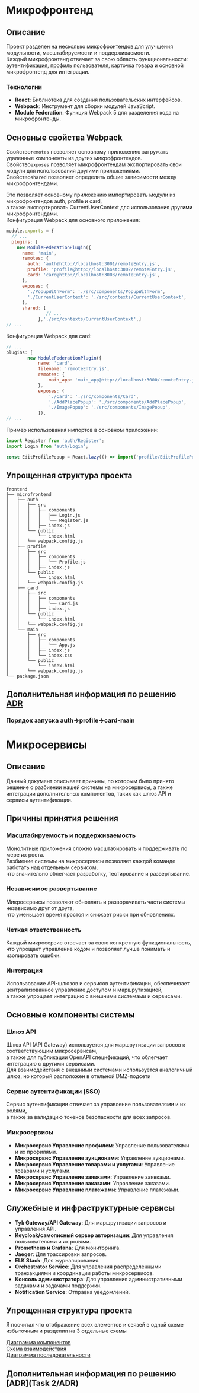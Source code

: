 # Микрофронтенд 

## Описание

Проект разделен на несколько микрофронтендов для улучшения модульности, масштабируемости и поддерживаемости. <br />
Каждый микрофронтенд отвечает за свою область функциональности: аутентификация, профиль пользователя, карточка товара и основной микрофронтенд для интеграции.

### Технологии

- **React**: Библиотека для создания пользовательских интерфейсов.
- **Webpack**: Инструмент для сборки модулей JavaScript.
- **Module Federation**: Функция Webpack 5 для разделения кода на микрофронтенды.

## Основные свойства Webpack
Свойство`remotes` позволяет основному приложению загружать удаленные компоненты из других микрофронтендов.<br />
Свойство`exposes` позволяет микрофронтендам экспортировать свои модули для использования другими приложениями.<br />
Свойство`shared` позволяет определить общие зависимости между микрофронтендами.<br />

Это позволяет основному приложению импортировать модули из микрофронтендов auth, profile и card, <br />
а также экспортировать CurrentUserContext для использования другими микрофронтендами.<br />
Конфигурация Webpack для основного приложения:
```javascript
module.exports = {
  // ...
  plugins: [
    new ModuleFederationPlugin({
      name: 'main',
      remotes: {
        auth: 'auth@http://localhost:3001/remoteEntry.js',
        profile: 'profile@http://localhost:3002/remoteEntry.js',
        card: 'card@http://localhost:3003/remoteEntry.js',
      },
      exposes: {
        './PopupWithForm': './src/components/PopupWithForm',
        './CurrentUserContext': './src/contexts/CurrentUserContext',
      },
      shared: [
               // ...
            },'./src/contexts/CurrentUserContext',]
// ...

```
Конфигурация Webpack для card:
```javascript
// ...
plugins: [
        new ModuleFederationPlugin({
            name: 'card',
            filename: 'remoteEntry.js',
            remotes: {
                main_app: 'main_app@http://localhost:3000/remoteEntry.js',
            },
            exposes: {
                './Card': './src/components/Card',
                './AddPlacePopup': './src/components/AddPlacePopup',
                './ImagePopup': './src/components/ImagePopup',
            }),
// ...

```

Пример использования импортов в основном приложении:
```javascript
import Register from 'auth/Register';
import Login from 'auth/Login';

const EditProfilePopup = React.lazy(() => import('profile/EditProfilePopup'));
```
## Упрощенная структура проекта

```plaintext
frontend
├── microfrontend
│   ├── auth
│   │   ├── src
│   │   │   ├── components
│   │   │   │   ├── Login.js
│   │   │   │   └── Register.js
│   │   │   ├── index.js
│   │   └── public
│   │       └── index.html
│   │   └── webpack.config.js
│   ├── profile
│   │   ├── src
│   │   │   ├── components
│   │   │   │   └── Profile.js
│   │   │   ├── index.js
│   │   └── public
│   │       └── index.html
│   │   └── webpack.config.js
│   ├── card
│   │   ├── src
│   │   │   ├── components
│   │   │   │   └── Card.js
│   │   │   ├── index.js
│   │   └── public
│   │       └── index.html
│   │   └── webpack.config.js
│   └── main
│       ├── src
│       │   ├── components
│       │   │   └── App.js
│       │   ├── index.js
│       │   └── index.css
│       └── public
│           └── index.html
│       └── webpack.config.js
└── package.json
```
## Дополнительная информация по решению [ADR](frontend/ADR)

### Порядок запуска auth->profile->card-main

# Микросервисы

## Описание
Данный документ описывает причины, по которым было принято решение о разбиении нашей системы на микросервисы,
а также интеграции дополнительных компонентов, таких как шлюз API и сервисы аутентификации.

## Причины принятия решения

### Масштабируемость и поддерживаемость

Монолитные приложения сложно масштабировать и поддерживать по мере их роста. <br />
Разбиение системы на микросервисы позволяет каждой команде работать над отдельным сервисом,<br />
что значительно облегчает разработку, тестирование и развертывание.

### Независимое развертывание

Микросервисы позволяют обновлять и разворачивать части системы независимо друг от друга, <br />
что уменьшает время простоя и снижает риски при обновлениях.

### Четкая ответственность

Каждый микросервис отвечает за свою конкретную функциональность,<br />
что упрощает управление кодом и позволяет лучше понимать и изолировать ошибки.

### Интеграция

Использование API-шлюзов и сервисов аутентификации, обеспечивает централизованное управление доступом и маршрутизацией,<br />
а также упрощает интеграцию с внешними системами и сервисами.

## Основные компоненты системы

### Шлюз API

Шлюз API (API Gateway) используется для маршрутизации запросов к соответствующим микросервисам, <br />
а также для публикации OpenAPI спецификаций, что облегчает интеграцию с другими сервисами.<br />
Для взаимодействия с внешними системами используется аналогичный шлюз, но который расположен в отельной DMZ-подсети

### Сервис аутентификации (SSO)

Сервис аутентификации отвечает за управление пользователями и их ролями,<br />
а также за валидацию токенов безопасности для всех запросов.

### Микросервисы

- **Микросервис Управление профилем**: Управление пользователями и их профилями.
- **Микросервис Управление аукционами**: Управление аукционами.
- **Микросервис Управление товарами и услугами**: Управление товарами и услугами.
- **Микросервис Управление заявками**: Управление заявками.
- **Микросервис Управление заказами**: Управление заказами.
- **Микросервис Управление платежами**: Управление платежами.


## Служебные и инфраструктурные сервисы

- **Tyk Gateway/API Gateway**: Для маршрутизации запросов и управления API.
- **Keycloak/самописный сервер авторизации**: Для управления пользователями и их ролями.
- **Prometheus и Grafana**: Для мониторинга.
- **Jaeger**: Для трассировки запросов.
- **ELK Stack**: Для журналирования.
- **Orchestrator Service**: Для управления распределенными транзакциями и координации работы микросервисов.
- **Консоль администратора**: Для управления административными задачами и задачами поддержки.
- **Notification Service**: Отправка уведомлений.

## Упрощенная структура проекта
Я посчитал что отображение всех элементов и связей в одной схеме избыточным и разделил на 3 отдельные схемы

[Диаграмма компонентов](https://app.diagrams.net/?tags=%7B%7D&lightbox=1&highlight=0000ff&edit=_blank&layers=1&nav=1&title=%D0%B4%D0%B8%D0%B0%D0%B3%D1%80%D0%B0%D0%BC%D0%BC%D0%B0%20%D0%BA%D0%BE%D0%BC%D0%BF%D0%BE%D0%BD%D0%B5%D0%BD%D1%82%D0%BE%D0%B2.drawio#R%3Cmxfile%3E%3Cdiagram%20name%3D%22%D0%A1%D1%82%D1%80%D0%B0%D0%BD%D0%B8%D1%86%D0%B0%20%E2%80%94%201%22%20id%3D%22TqNk65z8IkjdADE9c5NL%22%3E7Z1bd%2BM4kqB%2Fyz74nO4H5SHA%2B6Ns2dXdUzOb3VW7Pb1vTIu21SlLGkmZzqxfv6RIQEEgKFMWCRJiZJ5jSyR1MRH4EIjrjXv3%2BuOXbbJ5%2Bc%2F1PF3ecGf%2B48ad3XDuOlGU%2FcqP%2FCyOhF5QHHjeLubFIXY88Nvij7Q86JRHvy3m6a5y4X69Xu4Xm%2BrBx%2FVqlT7uK8eS7Xb9Vr3sab2sfuomeU61A789Jkv96D8X8%2F1LeTTwveOJv6SL5xfx0SyIizOvibi6%2FFN2L8l8%2FQYOufc37t12vd4Xj15%2F3KXL%2FO6JG1O87qHmrPxm23S1b%2FSCfzvP8789%2F%2Bp%2Fe%2FzDf5xGW2fLJ5yVX%2Fd7svxW%2Fs03PBsjNxsB9zZ7uMze%2FHa3SVb5n7D%2FWd6Y4H%2B%2B5d%2F79nG9XG9v3Gl2cvv85U%2FZN7jLHopffz68RXbXV%2FvJU%2FK6WP4sLv1Luvye7hePCTi%2FO4x9fpbxzQ94ovjQ%2FMxqvX1NluDc92S7SLLfy8Vzsv%2B2zSXl5HWPyabukrdyFPOToVP88c4y3e%2FT7ST78x8Xq2f9levt5iVZlW%2FJi2P79Md%2BkmTfaFUcXqZPe3BmsZofBiw%2F5Yg%2F9HBmv83e6il7d%2FE5q7Q4%2B7aYHwQZfMjbejuvfi35Xtlf8uXrInu7%2FD13%2B%2B36azp5K2S3ct3by2KfHt4Dubtfksevz9v1t9V8ogwx91kxuvDBn8GfMU8f19tkv1ivJvuXxePXVborv%2FtitdgvxCeo14JhPnkd%2BDqV6%2BaL3WaZ%2FBRnlovs7nHnfy1eN%2BvtPlmVQ%2FC0XCd75f4KWc4ePR9%2Bz9hN5N7MnJvbh8Nj5%2FC4%2BMkPP28PP%2F3Dz9nhZ1Qe4fCymXir7CcHbwVfCF9%2BVz7mzvTzX8Xcy2Z0Mf3Kb1eZnceHvDI%2F%2BWHs0nzq56cPY%2F1bMdSztwzV2bGX%2FWt267Iv5d7Ok93L4Vrx5HOSy%2F0qP8IPMzI7%2FrRYLu%2BKm599gPuFzedP%2BXsXIgbOMCd041R%2BKUioElrf0202rOBQSaxf0vVrut%2F%2BzC4pz04YC8sl5KdYGXz3k18cejsi2fXLy14AjX2nPJiUy8Cz%2FIAjKLMHJSvP4CbzHYSbVzoGkViNj0PgaQMQscDoADjeOQPA3h%2BAZPtY6h%2B%2Bfqef%2FPw%2FdqcfHhzHOY6B0BLc%2FB2LRWD2mN37dNvSYHjMrw4Gcz1sPrhMHw438DsaDo6pEVc6HRjzvMoQRI52%2B5kEBLz%2FUeh0df%2BD0dz%2FyHn35vsBcvNZELVw91csfOWT5H9%2Fmf%2FP58WvP17i%2F46fJuycm381KGLqshDqQ4FiKORdDQT3RzkSvjO4kYjP0o%2BuZiSiaHAjkbF3lEPBuD%2B4sfDOWqavZyiECJYjEbv6SAQxpjA5nc0Ksa08NRS5BWTT%2FO%2BXZsjki3gH5%2BR9ybZHn3hVnfdDB9PmmdTxK%2Fp8h7engaRWhYdXJXP3kmzy615%2FPOem4U9Py%2FXb40uy3X%2BaJ9kNSnZpjXRX5f91%2Fb28m%2Fmzbbpb%2FAGfr%2FfJHjyfp8sUPk%2FnC%2Fh0uX78KhXg6lgxVNLfEZ33J0C%2FY4iBvzAq5SbPG8ygq9pio9JcqBnJyjdaiAOf17v98zb97e%2B%2FAsPVQr08O1Z8tDisiFRu7VMIp%2FIov%2BuLx2Q5LU%2B8LubzZTNhkiZ4p%2FxLS3ZyVzwvvwliXL9YFKTWzD%2BFyhY%2BRqZ8FOuy4sVdiQqqrhVDtkHl5DXZPi9WR5Ny9SdzK5ZtaPOeHM9VTPOrb6%2FpdvH4jgE%2FTXb7SbLLHr9zYbLMd6vJvtYl8DU7LY3nybf9Gpxbbw4Sls%2BDukue0oPDYbJL9%2FvsmpOOh8K%2B3eDC7PdmvVvk19dcliE33T%2B%2B1J09zltP3OTcED55Ac4N%2BCrFts%2B8wqJ%2F%2FA0N%2B8CnsdtnIFe44Dwuk92uIiQbVg%2BOkkBPxXQ9Xvf74jUbM%2B78V%2FqW%2FfzH%2BvVg%2BtZM9M7NtLCx3wN7u1Pa2OtgIw9vagF0lvbVhv2jLa64noYVB%2BWKL1UOiBbpNG0fLZh1hNBCaBkuWuJ74f0rXHMZVBjwASoeP4LNYXPNBwEbTrAh2NgFmxlAS1jVZgg2OGx8NgjYuAQbgo1VsJm6QJuBkU5uiZwxAoaFrOHeKTSIF85JlyG82IOXv85GCQ9EO3ExF45p7ST7ZoQPwgfhY9j4wHQPnB9mdQ8supbgQfAYJjzIaNsINTJxYlBGW45GbRJsCDYDhg0Zbc%2BGzTCMtmGDTJWu4%2F54WI2HZJ4zhJi%2FCAsCopi%2FqtgMPOYvqo%2B2oJi%2FlmL%2BmovCkGP%2BuEd7PLvVroFrV%2B%2BDxtNAc4lKFgIFbFpRz65AATubOSKHRTq0QgQ4aJZqdxs9jzZ6dhNnXBu9%2F7NLt9dhlj6bHrGv7t54hPAj8DH1tkOAYFlJBBACyDABclBLPJCawK8nyuZihcTHvFyhaaDUp8gRUAgoQwPKSLURFR2oLmIcHVgCOaGD0DFMdAiHuIz4vQM%2FSSO5KUJxEBOJa5oraEVW4gpxZaBccW6mrLK7OZY7FdkGY6SLbkLxMJ8PVqquO7igZUsJLvbAZeAMMezzmXKtQPMMhORIX1B2TQDiAh9GCSQWsCb6jlmXkE%2FVIewG0ri0nRG7hLgbqApNjIUPm%2FYJ%2BZwIQgSxhiDkEzqhknCG1bI3bdn1KXOSiGIPUUaqj2jbGVQbMc4OCqoldtjDDvIKva%2BTHB1AkCtIqH6HVKHAWaKKTVQhn1BDGwpnWDc7w04hiqoluthFl%2Fpkn5HuhrhXDWbBtRajXGERZplVbnjXqdaM%2B9Vc66E0WIkwI5Nyc8aabC0FZ%2BjJ1vWb%2Fcb%2BcEq2bksUhpxszWLawdmtYw1cleot2foQTnOsfyN0MQ6jcYqnSvtzt1qoS2mR7mhBO%2FdXoNd9gGZqGjeGMsMxO5ySpuxm2bj2i1cTs3M5PXy03p9ZeFDaFMHDHnhccbjO5TgJMdu1YZxQthThxB6ckB5yeIpXODcKDtGCnMBhKTgGzgc7DDJcGGSyx%2F4nUEC9KKbugZ8%2BsM4EILHKHSfRAk%2FNhhiCacaldCq7qTYudWjEphnVYY%2FrRKaTqVzMZU%2F8IH4Mkx9knTmtkqD2XtMpES6lUxFT7GHKSPURhB6oRmKcHpRQRfSwhx4j7ETXCmtQV5Lx2nsuRekRbOyCzQjyrFowrqC958xmWbmUZWU3WwaOEAscTlIFegA%2Fi2jgW%2FE%2BFPWbnYm0FAY%2BCO8SBf7ajbBxqUcj9i6xQK0%2BzIfhX6LoXyKIPQQh%2FxIsaK5kmA%2FDuUTxvwQUe4AyUnVERccgPEvCRkToIHRYgA7yLH0ANMNwK3kUlUuksYs05FZqZlXp37HEIsxprdzyrstsRQp4%2FUi%2FKz3UZ8JcbsqdGW2NLb9m7IdWY6ve59DY8UU1ttoShWHX2CJbEKlZdqlZH%2Feiy4rtSns7mbt5FZam88nkVBUR5iD7P27Ua%2B6QnYmwZA%2BWrsNEfTY4AsVyJKzDkBuOWW6Q1Yi4YQ83DurMDFijI9BKxgdazD1Qc67Ubn0xfUQPmh7pw4k%2BRB9r6DNWraW62WGRboLxjFKDsjWJGvZQQ9NZQtJN3mOMiLjrjzGUSEWMsYwxVxpDfClLIn2bY5gllNFELLGMJY2cPyPdDzGmeKW9UCNMbNaOQhlPRJhrJMwo%2BVLVX2IdLobVF6pXQ3CxCy5jCCy%2BdFsU6L5nw1yhSDriij1coc1O8VxwpLfNDqNQN%2BKGPdy4ngIxl7Mj0F3HhtlB4W7EDnvYQXuZpmSJdIexYbJQKBuRxTKycGFqlT3XXCx49pA1xGFRzVvwwhjEsXjVtKIRgkmpCcyZziXmoemtHaKJeqMQmixDk6L06CmLI2QL51W4MDGxoQnXcNUZRrG4xBa72EKxLecwxtfNvcYZQw5oYow9jBmxwVejR4gEr5imB0XyEz3soQdF8p%2FiSYzkHprmCUXzE0%2Fs4klpTXFBrYQ7ospJI61pqnDSUogq9lCF9jfF1aKXa19uZ4Zy45LbnWwfy1qfvn7zn%2Fz8P3bzHx6c7J88I0rd5uVCtbqk%2BvjUlQiuLwXsVf3%2FsatHM7tYheSouyKyHFEMc2X%2BDhgXp8DXeg9K6%2FvgOK8U3s8lTs6%2BfC13hR9WvgC%2B7FarhCSrCugOXLjBKF4SgDcU3xtMfkWwLqlBCwsU53KzWS9W%2B8OY%2BLc3%2Fix%2Frwz4BVCLkrQVkVutV6kin%2BLQ%2BmR12rNFLRbJdVLUQqQIrXT8VisWdyZrWMJfi5Rld354N6u7621M4EC5qwF2V12RI1C5q53V9uVYRoJyV3dfi%2FX%2FILTrb%2Ft8eb8rCmTfHMslg1uZ%2FX%2FIv8Tt8zaZL9LjOUSEDyDN%2F9Xd%2BXmye5F1ucXc%2BjX5ki4%2FS71l9mW9369fkcm3X2%2BwOQrFYC1LPTOuTKb8I5PdpvhDnxY%2F8u9RTNt0e%2F89LWYvVtA8edt5n57TJP%2BsqlC2IEiMeYokhRHWjiPUBUkca1%2BQxMRXl4KoymXF8xRVFwclBKcI%2Brs7h%2BMzECd4L14Iu7v41VVEb4vbIvDfLzoOhc%2FVJ9LpmdEFk0KOcN41yXkXi1e2mfPMYVhHP8OgdzmB3nrQM4ejjZfMkh6JrSu19IygIaAsP5PcEtXxmeQulPZxkTt0VcrojkcWmkU3FhllN7r9YADobtCIiNA9eHSj2z3D6EZMZ2V4WKF6SzLDCPkIlHDUVWY0Tp4g3xKPmCpEemU30%2Fo55gy2GvKZVjUAyDcwbxHkhw55xgagnyMmvRzy0H7ug9wlaZRHsw8izRIjLfh6u9z70uLPxcJxvP50Pue5C0E8uoVAY5au7fPA6EKA9vm2eyHwsGZ7hhcCtKkxLQS2LQSB0%2FtC4CEmv5ZN8vcA7EpHmgPeOXwVdN3OqnsKNC1ldNp%2BqCa7%2BZg2kcHHKOaxVFq7MR%2F7A8B8A1sZYX7omOcOZh80jHnEPDiDLVCV2BkYhFOn3berrY8P5EwVE6ydPQsx4nQH8rbj5noHOfeGAPIG9jAC%2BeBBjjp6DIMcMQG2b7ghtLfLIF8Pw5XtT4yAnYcNVMnn7DZumv%2F9eZj%2BAU9luOpNGQZ%2B4r541fviiepgkMwMLQPkdhegHDWxqlfCt3lVdlUsPS3Xb48vyXb%2FaZ5kNyfZNRPb1%2FX38k7mz2Ag8OH5ep%2FswfN5ukzh83S%2BgE%2BX68evkufVccL5%2BI7YvC%2F8fY4h9yn7EJyzME9o4OlAugDVJTaBT7qsBN25xrDCzW579tE5xCnPSvuXdICjQRS%2ByQQk7lPrIbuBNK7ERbGHyINzPtWp95%2BuIb3xA4ARJhipzmOZFIHhzGif2oQQYCwDzFXWb2lDY%2FExR3BomCgBFqtBRCGiDJMoI1VGNHag2ohxdlADEWKHPewAfo6rrP7UBldCzB2NeaM7pAonqhBVLKLKGNoStWBAQUOosbJEHaKFCvTbjZaBE8SwwyhunlipdC5qXvdknN4lEF99okW0Ye9SQKX%2F7abXuBSjkZpqEHREemq2cVMNhcoQO%2Bxhh5amMAWPw5GShfP4Xa4Y3k9RvAtRxSaqkAFY01bYp7CqrnBHj882bAGmKBfCik1YIQswrrC4ThO4mNVZQgp4IbjYBRcKoTuhrXC977Np40pY31O%2BsWMg0hwD1QFdiAOf17v98zb97e%2B%2FgrFeIONfFQtFBLrNxdy9JPP1280xgblMzOQiMfNET4rWZEULbkDaokSIXut1lRDOQ8yArwxM1%2BmYjPnKbfFDLA7VfEZm0KCczGgzMpt3Z%2Bp3DOsd7ETClkh4dqMufcpzLBTDKAsZOTNJDbdNDY%2BEufBa4iLORomoRSxTWNDqRceqyWb6%2FgXUL5RYYhlLYL37u0ocFtcjuW7BBR544ex6bAEXoyhG62sbRxHFWRCK7ELRFIaE3oqqYEQU7mI1BM0ThWIsiCiWEWUEztDzrTAeU%2BNCXbQSvGvSHcoo1oLwYhFeriP08%2BLNDk4O06oJhVIQOyxiR30ohaPVUXarHaz0TiV6teMRYgnRaXAzjFmdRhTZJy4Rl2zhEqzuygFYoBl4nLoPAhnc7WQYMpwgQ5CxCjJTqfxIp1ME%2FEtXlPB%2F8QYrxBr%2Fmt9g1QeWEmOIMUNkTKnIeNUd1WitvqpP6RiR2SdXIjL6Elfs4sp0Vo2EgZslpSvtrL7u0QNojxVeWzpNGzsrXO8xurPijDzeRCe76BQ%2FAP6IGJpj6x60WzaM7httzI2nNLZ2sMwE7prVj%2Br65sIt87Smby6spgfbLR46KB5lJ1%2FRXLEkKU2fuLbSzcAH%2B2Itqy2Pg2zygdC2mP4Cc6NyATp07zwMhn974%2BcNX3NQ7cqmjJqEIR1LxaH1ycSYs3szuk617W4sxK4iZMgi11lrxia9YQfdcpeJbqfilsaBdkvN9tvFmqSqt7TTdrvz9Cn5dmA1NdttNi1jpaCVI9qj9tVp10M2xmVAm1zGQ2HgULr0nYnnNkE8%2FO64TEzG41CjISzMJIR9LH7FZggzx%2FN6prCP%2Bd6JwlZR2O%2B537mPuFaPiQq%2Bxl%2FFa66YgziR%2BjxSq1syD%2Bs1xHzPJKkb1IawjNQx75vUDZrDE6kHTWrm6MWPzJIat5Qc9eWMxb5m4JhdatoYG5Gr1ouMHfpem%2FHAJI%2BxjHurecw8vZiyYR43MAkRj4fF40j1nzGhu%2FZGZMQKpjooPKAvS0eEZHQA9Gti9EcZzTw0e1iIhxlKY2EedlNaRK70Rmm0XzJR2i5Kc0f3%2FxilNNY592jhgCCFtWFiYvJFloza5CS8SmJXY49Yt%2Bymsoxy7I%2FKTWqHEpUHTmVPX9zNUhmxiOW68z3QlwsNmmk2jRBYn7kI6JHxHCA85H1UZxe3G6dhIaq5hwYiGlWf0RKldoM66h3UDQxHBOphgVoxOvO4b0wjhrIWMO0BTRv6DEVyHOnYTeI6eIy4JAIMMZ1hu0EcmF3Ydl39nhrGdgNLEmF70Nh2kdAgo9jGqgXNYCVcJYbDAxYOCVq9O7lT4X35NMIsKCc8jwXdpZYuA7rhenL4uMoL4RegZUFpvqIiLMQC%2Bz1EADtbGNCyMDYtDF6g3FU8iNLs0oDWwTC5NLwrz7Q4qIIUesri4DC0oorR5QEx4ZVavVPNkoEBgLA%2Buq7VS6A%2FVLGuLxj34LJbsNjwUZpjvFCNAXQw6XBNwrtBtJpl8EY9xIbh3cDERfAeOrz9oHd4I2a9mRJ1EgH6Tm8qXS70%2FNhqAPfI6CuMpMcB1t3VsUmTSmh7tqIO3xgrxGIYvn0nLBJ8L4dvNjl7hy%2BetPg%2BfF1w8FYccfLit2MDrpacgaW8RMwgciPbcxM15DLUpWsWuVEDExAhd%2BjI9dEwLpPIjRCj10wW2IwAUe%2FeKx4OjcioGdrRLON6dqOwOCOVzEMAduUrQSvHiLVtpfQnE0bpiqE6Msl%2B27MddfZHWF0fw%2BzvO9%2BR2H85%2BzleNsIo%2B0%2FmPLqYt1Ei%2BUR2uh6Qcg8OhpXgFKWa4fGp8uYwST4Aj%2B9Gx3hVhYh1Zzg3mkEZ2Z5BqTGeu%2F2bVKK%2BcyiJ8S0wHk%2BdM8r4mizKS0IMlYgSXa1n1SOOKGzi3jSKMRmr%2Bh5reQQCLxDuDjcId%2BbU%2BEMGWkFShjZxTbaogmQpVHHVJc4dvQaD2RKSzLE%2B0JX76uTN5nPPKgQTn0Y6hD06BPNdTZJ83YxjVIeQtQzPKCapbwJPMBqqBqLaPYfLwIMWInUr3kexQGZ7yCB5zeVi9WW3aZvyw9ciGA9cTX4wS4NhPYLZHrKa3VhHvbFIhohhxDPEfE%2BIHzriPVWSXKfnlAbG8KDVSqXKs1rJoikFqHouE9IuR%2F%2FYUK92PeExmpzATSYnMGZ7gCuCerf3whCMUYTrVaC%2B79oQjNWYdKQZUKIYOnaamwFBPBbx36yq76KRSdw3as1htsfYIgurK%2BJkeuQ%2FBdnayH9NkrCyAmb5j0fZdm7Ngc3C8mrKnyqu%2F%2BPnwfIV0OMv33pslNdhhKXJGLbZc9vDerMby5Ub6%2FHetXzewE5GlB8c5TVJQjy3Zikv5GYoBh2i%2FwchFWiiher4Hoap7uhve2Avsqx6Ye%2FmfE6RvTbSX5OkqG9zPq9p%2FHraxnM6zqaBvadiv3l3kRgbyVXHvhdijn2jsbs1CZfDiu6SOZ7y2wTgsvuKqpH%2FpEivw9mYKXHNcd%2Bmwdj2IIBI%2FAUyyEuvZ2BWZRDN10hjsEhjYGE1TZuLXqN96Qtxjff%2FLJNgM0yPa9WPRHqOBAaWWiKjL8xQ2Hb%2FvEbhCIt6MMxh8s5fAYfRahlmSYw75y%2FtGEy0%2FhCtkda2LDCqMdvuS1dZ7bq9k5r86PaT2kWya8xyusZyUpdLCeugnKCyYpOTpjWZGv%2FhLAqC%2FTuwd12ssgcX3XQNZcLZ7lXXeB%2F17lRxyKV%2BBcBH6lyYdamIfKluXSryhfclrD9gAx8bx9XoKMwaIPvtGuK47f5xleOeq5soTXOcnOP2c9zzkC21WY7XuMYv794jtXWopEO%2Bz5C3Ir6fqad7LlZUhzOTdQ2Zf216uhf2bZdhPunpNvJdkaOoZ8OM7KzbZ%2BgT0bw5d1Cri9HiFHz4Na6YWtr4KGXwrWTkk1KFub4%2BPvLacUdN%2BcxXy7AhpgfXMekF4rZ7gXxWnfUZB3r32PO%2B%2FUDUCfZMKQrjakAjRy32RrUNXpNL6WqO%2BhOd%2FU7QGfp0YK6MrH%2FvqEUzK%2FqJAzLni23qqJQNnyn%2BfKT9tFnDoGv7vlEjedh3mUO3720jcfxSjkdYHoRBirv4lvE8itfr58TvD8NGFRS0Z0Jk0vTn2u7ZUQnu8r5zGFxy7FjIcMU%2Fj%2FgHzTK8xq3jAboyQPITVa3eJTkHSFesQljfLOL%2Fh1EVK6hCmp0EJk2Fru3NTjT6B7ruZZj%2B1OnEfvqjmcwm6V%2FT5uQD9G9ojaE1oJ89gBtyfQ0ITebPuYjNz%2Bo1wGOYg8PkGuA1MIvRGjDsNcDjPdviPcQQmK8BESDsHeZlJVuOEY5Xu9N6DFEZRCivEY6LSMTr4bjYCvXH8QbGMeL4wDmOlEEzy3HEHPhBjpNntTP0KKWsAqwkrVmeIzifDSuKq8luUb78buyRWMzXIrEi3VUhSzCZCfy23f6XbbWqMRHM5Vg8veHY775tgOTDP1eOZK1SKUcuugQYjf2usQLC7MpbgFtYzApN56mmYqpol7tBBk5BneEBvL8SeM7ULsnj0h8yDDFVfBC2oxDqjO222%2FVkVeYTPlnDMbZ92%2FWI62fKkKoeuH3na2INEWatpGs6WB7QvdgfHh7T%2FvDDKFLDQ9CkTaONCQV7LOb78NpSNWkEQIQfFuEH15IKa3uQM17nLsyvbytZk%2Bh%2BPoi8Zi2pzOrvvu2huYzrfYSwiGfTifkUn2sh5TVROrYp6S83Hw%2FSLeuMuxrWoV3%2BrOq29%2BBgCN6K33BotFeq58r3PGGmaWXNkI%2Fj0a0coUY4dOVgHXmO2L%2Bd5%2Fnfnn%2F1vz3%2B4T9Oo62z5ZMGGWRnrRvJ9rG8yb5Osic%2F%2F6%2Fd48Pdd7J%2F8sw%2Fy9vhYjLQwlhMGFN9AVgqiDAiwZHwwq6GAtmjzVp34t1eaDwYt18ur26nzmKGWG%2Blt87IHO5H96uftbytSeoo2ZIsNJivhd5qfLc2haVvGPh5C1Y9WPVMRmPAxREGbN%2BddKmPbenMJEFYe6QkoM1EugqGRmWB2l5YtzWYRGKZl3Jksu0FKkYNwiqesxuxaf7nc%2BexkLFySc2OOWeSlgdoXxkmZ111hnU1xZrERmhLD5BQVbieluu3x5dku%2F80T7K7k%2Bya8e91%2Fb28lUzRVg7P1%2FtkD57P02UKn6fzBXy6XD9%2BlbOyOlA1Un5Kat4X%2FT7HD6szFBws1pvKKAqt8jXZPi8y3OS1n53ND%2BUnc7Nf%2BR1y8uVusshGKL9H%2BcWT47mcQpPvyXaRZL9X317T7eKxuGi13r4mS%2BSqNNntJ8kue%2FzOhckyw9cq2ae7mgu%2FZqcXq%2BfibK60gnPrzYGvk0x66i55SpP9t2062aX7fXZN3accvk7O70YXZr83kvfoZdkcKtYp9Wy%2BXk2EqKgnH4vVJj%2B8ff7ypzyTJjdCHH%2F%2FGQxWuY5MD8OeTcDDqeNmwnlcJrtdRRY2DF4QPJe%2FD9KTf%2Bv8yxdz9njd74vXbGi481%2FpW%2FbzH%2BvXbERr32S3yc8iUljck8PCNj38IaVoqW%2F0stjt1%2FksKd4vmyHFW1Y%2FJjtcfF3t8OZ4rEV1%2FQubz5%2BOSjlU5J3QjWtUsssYU54NVMNb9onY8uqHGIbE4tU6hbDgFqKQPRSqm49XiifVPlMXcB3VuOTuRkgeJnb80pyH1ceLEHteZ9RhWAAYYYewM1zsxEqL28JeNTqYBK6qxngYTULfqBbDMFcN8YR4Mkye%2FHVG5Mj1EMy%2BaJociGeRyEHkGCg5tG3NHWkiwAOK8SQwyxPM4Uw8IZ4MlSfvxlPXRTeTKaVu82PUlILm0lUk430jflRjxBdvtBAHPq93%2B%2Bdt%2BtvffwWjvEBGvioQRgMydi%2FJfP12cwwhKN3wXERnnAp6akdKuLo0IWFQWH8Br6vQHCxbjlYlWpUGuyqhsdFK4mUEgsnuRq4MM0%2BN3cF0YSzysruFCdtZt3i3hxN6yZnBZif4vUZ2HXnspa%2B5x2ZgVqGViCItu%2BG%2Bmm3hjLAsRTZ%2FY2VJ51ihQqMxllh6pBYBRkGW%2BR863CBLmeveV4gl1u%2FumHul00AxO8GA7bOqn6H1dOTLRaWF8k1kuLjSyfKhoh3kl8Xg071qwgZ8eYv4siZBIwjVDG%2Fm6PsSVEnoLj0D2b0epQ%2FWZgyAEMmiSVIuYIr3yZyf4iWjHP%2BJH1TzupCyeayrsnn46LetIlqSYRe61YEA6Y%2Fvpdi5xzjC9ocD1yJbzrIr3w52u45OapuzckUYe35dEOjpdWgIqVmCN9BCrdzmhVxNsEMnqdF9Xl03qwdt0kCt5xZoQ7C0VSzUqA%2FPSOfzNv%2FLXtJvu1YnpQVbwlBEDsgitBxR5E3uB5s0oaL94MD2g56vGO4i3ZZkdD%2Fo9dNU3jzP%2BdFL01%2FK9AWbb7j9aYHkm%2FGS3NFse7z%2FDGrhCySaW0xz7uKCZJDnPhYfMII9thupe%2BzGO%2Byu9td%2BTc3alvfXAQjhgU4fvVU5WjVLdwyNfN%2FtulrqpqvLEmcmd91%2B25azoWhpbqjuuvvW0bDykUcdjVUUKw7nWLVmdDHHuHP%2F63%2FcIOVI%2FXL2j0z3ckVvMjncWECd4do15Fe1T%2FOSriy5j8Z2d2Y1r76715AcXS5HXPioepMirE7MCPR31Ufmi17ePervyJa8A%2F0dhlR44FI%2Bek088FQPmO%2FpUmHWhx20vb8eiiau2kv9CJmARjXxAN8%2Fn9LE6%2BdScXZk6rbqtPJj3ru6LXYApCZZpCaphk4%2FNtnlD5ejvlvOkBxdLkeB17cUtR3OYom6rZrLB6BuBzXBLi13bubVqGVYpfqEoVxWrB65Su6yRiq50ZC0oJ9uzOaN4wNQyREbVwuTyvlbkj5nU2Rk6rlqDR%2BEet7A%2FkRq1cDUKtWKOQT1nOJZ7Jej3tXzcKTRLGGsRLMwxC9hWD8PdXPcc7JP35Kfwvomu6bJeBSoF8CEQDUVefr5ryNVqENNoWYMa7YdmNSowwY2Ois16jBSwk2wMH6zKnWIx5vIlNtyAmU%2FI%2FDYBWZtqF4XUwpWclI7nh%2BmWpC85iO0%2BrLbHO6s8%2Fu%2FDmEqvLxi8sv09%2Ft%2FTv81No08FJJ%2FlA9Uk4ojk7ORAlTsU6V8pgSosBgr0WJWm6I2XVcgSHIp6k2MrjZlSNUOONdvtWHtgMwxNGVbECM8lGn6gUIuDigeJdt0wuhmWB9GGnzvDpXmRq5MZjv23pXJqIFFhYAyeKD0nTYc6caga9UBwr6r%2FQkTBU1ZmrKXiFFNuR8GVvkQLNkPVW8uLCaiLPd3tLJH6Obe6MoeEyauABPSqdMXJuIGcZXXsbK7XL%2FVZlf2mCy7NGVbECPMrlsUP%2F9S6fzx8XIx5UEOjQR1ZQY4eAcR4pXv%2FmU59i89tYoYnt7gcr9%2FvYHqiF0DhEIkDNcohEbjFXCDvsNwY%2FIK0JRtQYywGE1Eb7jATZBHm9Daj6%2F9IRrtbXTtlwGfRBKbSeKJ3O2%2BSMKc0fgDPKbfa7OrP3PI0keTtg05qvEIeMBMMAUO%2FbvqQg%2FqKmCBpsBkoKgNoXYEFnNQc8PWm3TVdny4jfqCx9Dq%2F4b1Bd3UNP2WfRfu%2FJZuvy%2By%2B8llm58GqbkVVfKEIQoNaHZG29pn4urdsJmH1Z41W6aScWxHcYka0GwxqtEOWpyNnqMm5KCB4YYVAayd0vmKwJUt1u9Oynn6lHxb7luSDMZVyYhRThtd2V1EHc838jATy63AWM3WOrGm6%2F3D77TgAagY6L3EH8a2mHtif3QUEsxnxE2yuvVuXP1DmbuYScU0lPsuTHTkG%2B3NPshw7vVeTpZhnbZmsF6kgtZZ1fmaPfaApjytp%2FrYUKzsq7iLtGRlnlEUN0jMsg3FA2ifxnpvkUUovhzFUdQ%2FivGyR2ofPmnz4EATrkufUSoiQSdaPD4mM3XQUd%2BYmL6GqNx2Ke4eqKysdbjP0TSV%2By4NRFQ%2Bn8qqIPXfb0HW%2FVap7Grc9ZsZNmR8I2yOdAvI7Z18B2i%2Flho3%2FBrHrjDA6fHhxIvWzd8WLBSuCFk5Ak1X3jmKs86WCa8f13eXyy%2FuajK8TIgqSLRMWLRMqILE%2B1fevZqGXpfkviveTb3Y6QNwmI%2BQ0pEqBrx3SvfTt769u6qqYFinItOE7rueEBH6TCFSN4Tc6zsGyUNMdKVpRXEyFhbv8CSXFaDfa2bwW3JlXoohpXe2i8VBcI4IUYdw7yf3pEO4916WkmG96gnuw4Z7NVSZx73DvabsFAxDkTYVGWyqVzV9t2X1WegfGa8DhSwD4HVdZ3QoETAD2amxskl94BgtDIJJfSA7XvUCGZZ8YQG0j1W8ltvCU3Wv31uhWm%2B26GiFqB1RxB%2BuQkfTEJQVrztZwcxARTrZpnLjRGee12T7vFgdss4cZ%2FND%2Bcnc7Neh5HF%2BnyeLbKrm9yy%2FeHI8l9%2Fdyfdku0iy36tvr%2Bl28VhctFpvX5MlclWa7PaTZJc9fufCZJlBZZXs013NhV%2Bz04vVc3E2jzgG59abA4gmu8UfdZc8pcn%2B2zad7NL9Prum7lMOXydfJhtdmP3eyGUVvSwDWKEM4GcPCMxPMU%2Fc5FxbmAghUl%2F1WJAwP7x9%2FvKnPB7j7vBq8fvPYBRLYE8P8pBsi9DOY6cm53GZ7HYVIdkweIHISCxzH7fqkUxyN7V5i5colg8PYXhbi%2F9jswLXbck0E8SKhS5A0pkknyurgdfZDG%2B74gy4b%2Fotr2%2FyoGj5J5s81GoEubQ%2FJK%2BLZX6D%2F5Iuv6f5dTX6JPjw4t9NNQmhLbus2geUBYLXYNQDH0kVkPkDHQw7ZpEr5lt%2Bb1C2qyyJSpbUTeWFOPCPNMmUdf5wkBL%2B8Jjh4Di3F8h8L75CL6nK2aZhvn4DG6hSbLjQH9td9wNVNhxdNiJk6%2Bl1tvX0azoBPgC9D2qCwlFb6nQzTXebaqrZvaaa3YvQG2gZugWfGIPP8oDWadq8b1g8PEUpDJDuJC7W769D%2Bein4V%2BbyX1qYE6ITDrDBh%2B%2FgRHtbIOP3N9SVnEXJp%2BJ9KxJQWI9FyNjPmI4zOkNczib5yGdMAOB%2BqPH10rTvrAcnM1z3zDPm1qI2lH%2FlWoGoYNnjRpNKvbbzhodAM%2F93nkedFHahXhumudB3zwPcGPtpUZ8WD26ufl%2BqKWm24GzkvoQ%2BhicWWA0N0lsD68IzlH%2FynbQRZIowdkwnKPele0ATxKdKuV2HFC8R4shR1AcVnkO3uqK8RspUYuRg5jGseHtEL7WJ4a6kTJnBmDpCLpICyX4dt2bfHCWjgBPC70IvjKQgAGt1xWGksPj60WwGwbKGKPmCVm6xBCErc8D1SE8APNEF1mgBGHTEO7dPBHiWaBTBowOYdVIoeu7MBhsqlUZFM7CawavBggUvGarCYbWZ1Zq4B2A6UEMNYHXZvD2b3oIa6oHw5yaE8iF7sAHYBoWBYdxNx6BWgMKbiM2aqYI60O5KEaXYnQpRvesjA2tT4ynz280Qpd1Nr%2FrG8y1H6o5%2B3eyel5nX%2FTzz%2F1LJsoUp3k46ylSIUptvxOlKUrgtS8UEUGfoE%2FQbwf6vlDnj50hMbXOLPYjwn7f2Pc9RS44VpnJMPgx9xmBn8BP4D9%2Fgkdq0JfbP%2FaxRADCvknsx2oVZLdZTlaH0MecoAR9gj5B%2F0NFlMLBUR%2FzxxP1jdp4eKSKRd%2FYj7EkEsI%2BYZ%2Bw%2F4H57VY381HcO%2FVFORCifn%2FUD1Sp6B36WIQIQZ%2BgT9D%2FgIFHKaAR4e1BDWMfSz8j7JvEfhSqcoF5fAyDv%2B0i6cfp5Oszsb4S18ODk%2F2TZ05W4mphKCZMJsvL%2FqxYdXUXm6MiRauD0dDdb8%2FZGvaW5F%2B9Wn5SJpfAqpnHWpUnykxeeaN05oRIp3R9bGV4hZmAubifCkb1U4u3NpNE2adjo3RkJpmNeI7xPK0yK0tWpCmmj3zsanlaDphWMHxVbQV1mG5B8pqP0erLblNoRL%2F%2F6z%2FyecvLKya%2FTH%2B%2F%2F%2Bf0X4bXuKbBqp2FxDPZV%2B8oIVhJYhYbrUET913unKLiz5elSM0XZLHTe7%2BhGDOkkyRZJklyOepLjriDmd6vU0fgSDCrWR2BO5ghlGYtzdpz5Qixnc4u7DYnE6mUDqCwf4HMfro7mGfGrlNmm%2FXedUrudFHkiZhimiki3rU%2FpvTTu7AXTSDUb7ZpTaDvroY0a69j1tZ0Nryw7feAi2CaXN8jdKNveH3vomI6kcIwKaRbpz9S9FNgqo%2F13eX6zTa9vpN9jmZtC3LE6kNjv8gAhnzBv9M6zkTAtXSvuZZmZbW%2FSq9Cp9r50gFmg6jqqAIlW3NLgAys%2BNJTVMUAtQeX%2B%2F1rD4wsjtfAoTDqm0OIxfFatYdAv9mGtQdGNj2atW3IUX31lIr2cIHjIA9DIQ2gRgMI0foahjUAsjReAUs8jrQJMMuS8UQTeki7YtMaAFn9aNa2IUc1fRI9YC6YAif%2FXXWph91vkRhUYDpQFIdQOyJLZcv3FAYE7qw36art8HErNQaPoXk7ZjUGjtgMWoguaZJHcCcl6oQ4vLeutB%2FeH8dqeL8T4AMlHUaVJsXdDVXb23I7cmkY96upNDGPP4X6eLgBknAhq6N3MBw11arvgIhPtQaEDEwJOFVEt9pi%2FsTQhjsFL9Hb2TqI5Rdk0LUIWWtydJjrVZvSxm74iSMzGGsy3iFqrzTohvFQud0BersNa9Wc9sLWadXM9xVRCiN05hrVq3lN3M25kEY1atgYUe9XC3vO6OJ73SqzzpWQYQs%2FF7Q3g3GRx6tKg1zNTzhiT%2BX4gZCtW21lL1TtoBrElf2MxQthxJdfL3mFwj0yMQqUnboTOAOQI7SbOtVEoZooYBSpJspHN4l5URRMcTBaFYVjne6pKorpEoiqZHBMMozWReFB27ac4ewFjzqaXG%2BFat7fZjCgIAsbN4OILPG%2B4ywCxIyj7gZdLbyyof4%2FreRdVlR66aRhNYo9jActrix6PStGeb2BqV9uJSp7V8Uy%2BTC6XQMGMs4QR4DpfUMDu5alS4ene14i5IabXjsaBEPQ2jG4tUMXpjDuu5QLD%2FDCUe0sHg1pDs1GDxUTFYemxwhczyo%2B%2FHJRGdt6gAiUHvHR2WKQsvDF%2BTX8v%2F%2B%2BX%2Fzhpv9vvp%2F%2B989Jg4D%2FK%2FQITxhzVCd94KC7OrzCIg%2Fl0t76kNRYhy%2F2Ch%2F3%2F%2FnbQT1xpnkKbrVe9JIO8HvMKp%2FRxLFcHB%2B5ezkvAVkN5QkYKnzSJmWEBQ12uDaqhXlETqROdh%2Bf7F3phej9xreBpQPoFuzd5JyEEVFo4JRSKTKs2cqdDLYb17KcSUcUatIRYO4d2V7eyGyk4APr9gyT6JjEKUQJ9xR2tWdAJYl2n9cgSWGmsRoMZEElqUGawbVoCKGovtibeoDH4k%2Bhmg5tsA7Qv%2FMPPFzsAG3BAyv%2BtKaQtIgTQt4Q6vQueBPMgEwqROig6fxGNQgqKnIt3O8Z%2B2hZkSvhvmoGCsWWuzfuY0U4cosNB%2Fy%2BBdD1zqc4NAQ%2FgItFbtf4%2BK0t%2F0frf2%2F8blJFgwA%2BOIAHmihhLkizAB%2BRaU8mbPUH8Jr4DuiEUzJnJcAhqBX3GyS5W0n2OsVz6JYTdboqoeL3YBGR%2Fj%2B5lAQjXxdUvT5yBrAukGnQxnVBVewjp8N1IXu6XecuNnnul%2FyP%2FM%2F1PM2v%2BP8%3D%3C%2Fdiagram%3E%3C%2Fmxfile%3E)<br />
[Схема взаимодействия](https://app.diagrams.net/?tags=%7B%7D&lightbox=1&highlight=0000ff&edit=_blank&layers=1&nav=1&title=%D0%94%D0%92%D0%A1.drawio#R%3Cmxfile%3E%3Cdiagram%20name%3D%22%D0%A1%D1%82%D1%80%D0%B0%D0%BD%D0%B8%D1%86%D0%B0%20%E2%80%94%201%22%20id%3D%22sZKeb1uCV9wYCkYhp3Bc%22%3E7V1fd6O2Ev80Pqf3wTkSEiAe7STu7e22N73bnraPxBCbjW1cjHed%2FfQXzB8LSbYVWwgw2YesESBgZjQz%2BmlmNED3y92Pkbue%2FxJ6%2FmJgAG83QA8Dw4AY4eS%2FtOUta7GxlTXMosDLLzo0fA6%2B%2B3kjyFu3gedvKhfGYbiIg3W1cRquVv40rrS5URR%2Bq172Ei6qT127M59r%2BDx1F3zrn4EXz7NWYtiH9n%2F7wWxePBlaTnZm6RYX51%2Bymbte%2BI1qQo8DdB%2BFYZz9Wu7u%2FUVKvIIu2X2TI2fLF4v8VSx1w89%2F%2FDz6%2Fmot%2Fvff3V%2Ffgz%2FtH%2F8zG5o5N766i23%2Bxfnbxm8FCaJwu%2FL8tBcwQONv8yD2P6%2FdaXr2W8L0pG0eLxfJEUx%2BvgSLxX24CKP9vegZet5LetsmjsJXnzoDgY2cpI8x%2Fx35p331o9jfUU35d%2F3oh0s%2Fjt6SS%2FKzJCdxLmPYzo%2B%2FHTgGiZM3zml2ARPlspLLyazs%2FEDK5EdOzXdQFhrkPGkpwoXbeBGsEgoVcnyM2CyFgY98K6Xw3F2nly13s3Qo3rnRdB4kUuijO3e9XgRTNw7CVXJhcvT72%2F7SabhMe9xfmTdt%2FtkmnBAxDPgEEKKGYdipcswkJscxTEQMc8za%2BGVo4ddoMpmMJpfxa5Wo12P8UsAVaCGnwhYCEMcWQ8gWC9TGFth7tthmlStQoN4wMnWypRiGddkND0x93xCpIdMyoV2P3YCmrN1AoDbCgnoJ%2B%2BJ6tjsVEfYZWybAikQWW1XSGpgnLTJFmoTURVlsc4T0vcTXyw%2FDKJ6Hs3DlLh4PreMqqQ%2FXfArDdU7gL34cv%2BWOq7uNwyr5jxJzE26jaf4ei8%2B7Lfj026%2Fb%2F%2F6zWH3bLp%2B9L3CY8z12o5kfn%2FguI9fR6cec5E3kLxLd9bXq2Kons3ObZEbtInMxdm6OzKRdZIa3SWbcLmm2yW2S2cZNkfnUa3%2FMSHmPxQBVh8Uh%2FNQHGpbAYykBHuXsQjy7Eh6MYPp3TAYJkwjc%2F923j8393%2Fv93%2BSVwP4U2h9O9r9Bfir9m90ypm58oLqdFLdnlz1St6OiJeskaR9TzyX7G7Mnlv1ntzvU0%2FH%2B74hqKW9n5DFhX1wdte4imK1SUUmY7SeSME6ZnMjSYpSfWAaelykIfxN8d5%2F3XaWyuw6DVbxnkjkemA9pX4lO2GTqAXIStgpXPiPdeZMCebON8%2FImnGqjuqQNC6TtMgHatxzkoLwxkwNMXUbffl%2BHLnKcl%2BSfel2kQuNgZvYJLMKrHNEcyVaAgQlFQDCpv1YEaB1S3gK4rhjtQSj1lWm57EHlyyAJ1XHb4mOZrRMfwVqCAg1C27HR%2FrdFXfZI3dhncYDAbp082LXIg01JxYS6UcabuG0ZwO2zKII1MJUiwLDd7r0IEKt1IuDU5VeWlwFuEmT1XhAgt7ihVxJm33cra%2F11OF2vfvv5S7w0d%2BZQYiWvmNxF2evQ8z52mvccxnG4TE74K2%2BURnoc5meb2I3ios0L3GW48n6fB6viVI4IQVw0TIJF8Rgad8q7qwJNCU%2Bit7%2FSgzuzOPy7uDk9eNjRVz680UdPfhQkxEznrVnjLoipvpKjv6kzh57SgzfqgO3nqMSchbLyaR8NZQmZlwvFWSRrV3m8NK6Vd%2FSUTtGpORIjxMRiwjWyz8vvOogn1xFm4B27wJmLjrLv5zpKhMh9oy7LIQR2JJTff%2FngkMDmWDxDAIos%2FJdYMFbiFBEdL9xnfzF2p6%2BzvUSzOEe4KgcG4OXp1IjOg6%2FyVxuUiJi8uhq%2BV16uUkQCYO0CWhc6qnPE1kprHlPYbqLhZpgQOB5%2B5ZdXGjbLQQoqvux714b8EFuANddlmcXrFPwA0LD%2BcjB%2BxnXWrzTJpQ3e93Nnlwb6PTbZczfz%2FWfB%2FODJjZOz6dCGKZGgIWtwxRFNvMEVLz3akhb3ShtLGCDJNhgb%2B27TKH4OBA6pPgg6jOBmXV5qVk9Rm1I%2FS3flzvzRdtpvJcQBRs1rId4FWrtvy%2BQTe84pzgtunFO8A5WNqqco9LbTnvOLxWCaZxe%2FtPcceP1mEouVNs8k3lFef4wmfp2reUZJpMz0DcY6yuez8FPu5J4PWBs0AD%2BZsBp5n%2BYsVfuQxZ9MiO%2FsanKFw2JZOiEo8SzwvGA3CkGdGo0thqCEry2RHNYsBFUvsbXSWrAC1XeF3fy6gymp%2BBtZd2Cj8w6LZ%2B9V%2FFycH25w4UGMkMhkHLVO7TvdVPtQYg20hXpfGbX1EpsHlD4Uf%2BOKn0gqftkMFaWK30H4rgDer9b9gs5aqP7VLIZqVv%2FF0O6c%2FhdE2XdA%2F6sjt15qS2SpfxgA3QbAkTQARhMGAEKcKm1Q%2FjMUGYMzHbfQMMiUBmqfYTA7ahjUgG%2FaDYMycuultgT89mEYdBsGS9IwwEYMAzJrMgynO26hYZDAU1toGEg3DYOhBp7TbhiUkVsvtQWQ0UOZc09noFpUugks8lTKbPhkiAAqddWk0lwMKs8eDvJ0lgcqQZq%2BgE6WHlHJLhZ1zYSTh9tObbEgA85j2HRIgMGDKJvEF%2FjF3wzd4av78ur2NXqD5ZXhNM4rCQimb76flM92UmGqK1Om1GvDDhPBgZ0L3TSuJ2S3zTEzZIoyts4xK8Zj5xwzNfiIbsdMHbn1UltUTECDY0YnKNNuWJl5DIpqRqULVz6FLmQiU7SJf8%2FyFF3mghypzESoa1DbnI2afULbaZ9PyGNM6yjte%2B5vN%2F2O6eW41QKv8CNITKVXKBvWWwwSvV6hZavyCrme2ucVok7GdxXjsWteIepmgJc6cuuldjNwnWNRxeloAA9QviGpVj4EVPE7vqhNu3yAmp01hy1S1LyzhngAbxHOeg7ecXxq3k1DH%2BCdQjetUJ%2Fqit8rddMIVuWmcT210E3rJHiHOgreoW6Cd%2BrIrZfa2sE7a5GyxQu%2BJj9n8V5JWu7eqVk9b9L%2FqLVURIF4BbaWd5B8baWPdvkAdZcQhKh9fhoPqrlbL0hz5PvsqfGsaoGr9oGoqXTVZBE16Q101EbHATZV%2FmJfje%2Bqfc4a7iSmhjqKqeFuYmrqyK2X2k1gatmCJl0KulwnhSfRtCIormVGv27XDIHWuWaYh9C%2BuP7M73mxT55Vzbtm%2BANFU%2BiaFQpT3aZ7ijPaiDLXjOuqha5ZJ3E03FEcDXcTR1NHbr3UbmSbzGNqFtSmZq%2FbD7ldO8havG%2Falq1NT5adVlaRTxOZ%2BYjH2yBzuzbqtfhYhdsgs2xOqaZtp08umJwNWqajgkfULfDIRLsaS9yySVrd2WSkWpXespqenZlO5618mUs%2BoDLJy7xyxbnkRyrWCAoMXrWxkSYFy%2FvPnWV%2BdVsPqJH70mq%2FZczHnWe%2BBp4Z7eIZPwP%2BNPqV4%2BM1%2B5iLDOyB6zAzq94eYgPVCbGBiuP8TaACi8kkb1iIN5gFTETbS%2BzUxQG72VFTGTMX7jl00Jn2ddVX1G1edMpYnnenjZZp1oaRkxuVkVPAQAMbXF0nIs243R1hqnS57nYx1W4EfSvHvZL96JRtk1eziKCOigi%2FLP0hIjWJiCyG3zYREdRIrj0kpsTuHql%2BINWSPfe%2BuJiuRVDsef7AFA2QAwD7GFGD2xfrbPNRGn%2F8JC0aoIV73mvZ2K19kdC2REhC38JttFYbPanUzxojW3alU22NAq5yFbsvr3SNgvZXrrI7WWu6GNddC9qxu1lrWh25tVKb8LkC%2Fi4efmxtnJ61gVPRTaTx1VcikWzQV2NdAFa1LudetWdEMdh01wa3GBMLWBMrXw2c6coxrzXWRx5kIeadIbBOv5pNMHNHrrsP4y17C6W%2BATG66BsUaqRrvgFRsx2Ubt9AHbn1UlswM0xI6pjVlHS6vlBW8JuHbexqOlSJKiWnTAoZwNULyvqUiKt2SeNSYwrWYioX0Zc9UGWRaJCJvpG%2B%2Fb58h9HTT5yY5UvmIjeHkjjVq9uWDe%2BMqmYkghVuBO070SI3qEtSBDOkFIJUxbcSjiSd4BK0HMZxNASOowNEPEK18YifVz2FUeymN%2F7BU64H%2Fj0bXIkKV745974nKRTyQZFdWIBxOhbdT5TPVzT5I4KaHamVmVBGAVM2ZZStPNw9uW91qLdnd0o8pH69aBNH4atPPchAGJueIkzDZMrmIdi00nMEmEbqZspY%2F9JVmFAeKO1%2B0reDfLHziJNwUfQjO9vIJ7ZJv%2BZ4YD6kfSUjd5NPGDjuFpMKSrLypjp4XTqANK%2BRgNe1OSFO0zHEtsrFofqColJ%2Fllyn5IGskndUK%2FnLEB9SzOWLyF1QgW8EEJF98oZ68B6Hn%2Bn82auAakh4HaI1oNppxEeujNXLR6Ujm0ZAWubiilP%2BHHq7EVKdzmeVChlOFa7SdrkYTeOQHgefUtjtKTGVmbN0WJsQo3TnHLjqiFEwDkyTGQgOPxBsgS2FuC6mQMATuNUTD0d24iEd1KBJ%2BsUTD0ddUNsNjRNoMOPEEMSqWQKLUedA6dgMHQJZ761lI6V8cXEw6oSajVnUgOF3JiiGTWV6Ry8S4OrEroxuHR0JLuzwiCqnbWWIFLYbH1GCIl2pSqQxfcTh%2B%2BX6Tl9m4IBZxTaLeP4zTkNtE%2FDyjU4tod52MDVnoCyBgRIhYDUyRSLCUAViCXzkWxoQS%2BATQE7iF9ewSxCFpZldEiGKvQWYWXbZzY8uviz7cCCb69IXS8VuFSdSinotFeRdSYZtpzcs7ZGbYUuoSKKXefyiznBwPqxjHz9UiSL64PRJTou0q94lHQiN89awAzHJR7mjN1oXce7OpZk1mJ02cj01nlkDoZqATs3hs6XIdy1%2BFkKJ2totDKBVSHDN9G5XRUrFa7wSystWprzYno4oL3WqqZHCTdeVONDOX1uZceJ6qp2%2Fx2aFwmUcGq1%2Bx965P1TRa3rdZ49VC%2FLl77m%2B8L84SbxV%2F5Yf9ibv3xpAr3%2FLr%2F4NjzOOXql44ETkkAHxQ7UsAjO7eaQEzahKpd1naQA8fA71ohLGMVTi1DiXVAOYG%2FplfZY0UabHjLeBYJqL9TJeYqqiAPQdTSaT0eQy0HcVer7OhRNbADNZAqbUlncEDX4%2BwxtxBjNCXCwGbdwfq6MPVNPaylFMb9GaBXfgSkBHL8EpwsmHQF07eketxMpaf1JsiPSGA%2BorpIrnAaUKyWUGG0yageyEgu2ohMB1zSeMI9myk6peKJVREfOS49wPlFqh01cMbrJB66asxRHppuyJDvUsXHVBmS2na7BlLQ4CYHP%2FsCCaU28aDDT4VWU3ev3c%2By0KMRN4S%2Bymq7BA40gmmuRi1cVJ7cfS6wEVb1VON8vCjocU6XcricrtPXFjLMbNtQRzD82rqYifdHLs6MASWy0beVTL%2Fhg6t3GR37%2FJkE3nULyWqKrwD9tTbXV%2FTOZBVp5EUmtSF0QSZbVauAxZqIXOLUMiQwm9tS9DqiO4Zno3kv9wNO1Wob5vfNeuK%2FX91XVYq9MYEylS8IRonj6jZjPDlRa6v1ZEa65zX0pne2AgxKA3nPjJlxNmBoRpKZLj5DAKw5i%2BPJ0m%2FxJ6fnrF%2FwE%3D%3C%2Fdiagram%3E%3C%2Fmxfile%3E)<br />
[Диаграмма последовательности](https://app.diagrams.net/?tags=%7B%7D&lightbox=1&highlight=0000ff&edit=_blank&layers=1&nav=1&title=sequenceDiagram.drawio#R%3Cmxfile%3E%3Cdiagram%20name%3D%22Page-1%22%20id%3D%222YBvvXClWsGukQMizWep%22%3E7V1Zd6s4Ev41fkwfQKyPju3cnnP69tzpzJmZVycmMTOOcWOy3V8%2FYhEWJbEGYUHrxXFkQAK%2BqvpUi7RAq5ePb9H2tP8e7vzDwtB2Hwu0XhiGaSIL%2F0laPrMW3bXzluco2OVtl4b74KefN2p562uw88%2BlA%2BMwPMTBqdz4GB6P%2FmNcattGUfhePuwpPJR7PW2ffabh%2FnF7YFv%2FHezifdbqWtql%2FVc%2FeN6TnnUt%2F%2BVlSw7OG8777S58p5rQZoFWURjG2beXj5V%2FSJ4eeS7ZeXcVvxYDi%2Fxj3OaE7Xcv%2BnxDH2%2BOcfoz%2FPjH%2Bo9fNzf5Vd62h9f8hheGfcDXuz2ftsdk1PFn%2FijsP1%2BTod4%2Bhcf45j2%2F5yU%2BxMG3jG7Th4t%2FOaevMGnXtdNH%2BgM5E397Tv%2ButYV3l3zebhZrfeFq6aeRtmjpZ3K5tHGd%2F5t8WunnkhycnZhdBH%2Buqc%2BsxUsvgr%2FcURfJevSovkxyWfzpktvHzzF7AvmQs1dYPAwDv81T8vX15fBb8OQfgiP%2B7%2FbkR8GLH%2FsR%2FuWQN%2F%2B4tN2%2B74PYvz9tH5NT37HI4LZ9%2FHLA%2F%2Bn4KwZxvMWnJKcnz3QXhad%2FbqNnP84bHsPDYXs6Bw%2FpMJKWyH98jc7Bm%2F%2BHnz35tDV8jZOuV4VQJI2nMIpxyzmOcB9Jo789x%2B%2F%2BObm%2Fo%2F%2B%2B2WHgkxt0qNfmFz9c3mTygovfDw8hdTb1ulfgoIoLvPlRHGCRqzgV3%2BCbvyudq5UOiMLX4445wlkX740WEoJ43Kf%2FQTXlQvPND%2FHLij7xIUSJ5fL7Wf73%2FaINCpnfU5oAkcZtroGeiytfhBR%2FyeW0g8waHJkF6KQwdQrxy06HYN0urDUAKYbEPnwOj9sDDVMufOIUiPcJ7s8s8BW2mlRse8BZJcA5PMCxeNM9UXhDLN4wIJYapZNRrjwT1aoz%2BjnT5DZ1zF1ZM2%2BIfsY%2FrdLvDtVuUBcxqE5vyaWqwU%2Fe%2FvIQPB9x20MYx%2BFLYt0wmuNlwg8SIcC3lsDouCMtD4fw8X%2FksJyUuCW4YoSXoUlgiNYF5Ap45ao6h1L2Xzf0xMQKNCiFZIC1GIv8wzbG5qJMlDiQyU%2F9kaiPCzZvdEPjopNc4hy%2BRo9%2BfhYAXjGM%2Fli0GCwuf%2Fzt5ts29t%2B3nwRUBmECGB6IQaPFsAU3bzc0fDFl6eeijTsrXsOQzdTbytRLCq5a7dTX1LstTT1UuoPhzeGaem9D2d67smEv1O0ybzHoSZVW1rX4xMxoW2R615tEZHO1HpafY%2BWFWnV9HMPslZGkG6iVXcaPIrWb5LBchVR2o7sat58L6LIr8s827IZRZopHGHvw%2BPCmSahJQb0gmwUIbQrbFpdBEPQWF3QqxKEgwvb2JSEHx4fzKfORpP6HXfBGu0uGIcqFa4O%2B%2BoSEKANx1vSvlx%2F%2Ffd89L%2B%2BfNm8%2Flw%2FW8T9%2F1wkLbmTL9jhCWbg%2FCd7tdmy5q1QiG0iloy06SKWj1Y9yOKnkvjTWB7l8xebP0O796C3A71sx8pmQph6%2Btysy8joNoxi5dOCq1S2CGTnUmIPBjeN7a4rP4BuNbzL9lkRhjmGu6%2FhxmCWqZfW31VSnIk7C0pcBBwzJEhx6NlExqYHSN7BqGHQDMVJmZ6KaobMSsGzZzI6pzI6k4KpV233Njo5aeoKEAY51tKfWomZmW%2FhrVtcO7kgwO62bddKz0zqOKXp2akBfDhI0O7X44G43OzXNhlEKnp1yXPDDYHtVRzCWj3EYURj%2FbfvgH36E5yAOwhLWoRDEISAYXL0%2BgI2sjARSKguNSZVZ3%2FXvYRw84YeTPjPF5mZicDsj1UGmZGzOVWxOUnDVapbebI6LOBZwrii88eMeFzKXRuSgA4AOUwBiVxPcK8Igiv%2F15n%2FmdfifAfXdYNEJi9tPO%2F5naw2jFB2d0LjCIzBoWCONFiOZV8%2Bkm2k83dYAaG1DjHCA4Bvpp23ormGUooWDUz%2BQCMeawrJBoZX2zC4pMHJzQ9cMcjdUnshGRc6HjJyPZHNsMGkseNDAYmWDfBjSTzuxcqBlhKMULVacKONgTod2KSoTwrYsudEwu4nh80PlYHkat5922NYhn4KjFI1tXkhzOmBrVKQuC8prKlwHMgRTDCgdCCuzE8mHZgGOUjQoWS%2FvcvcSJPHqxCcSHlQS0mxcPD083WVwIm5F1qgORJ2TqK08iFLAq16%2FTKEIkH8HHJ91h1Rn2i2okcIsjRRz01n9dDG3VgfqSdX21aKikSsQcZ9RdR%2F%2FPllHtSrvU3Z8IDuuO9LZcSJuyo5LB696BTWFCj8%2B4io8toJK%2FIrDLp7UZqdt1wqqHrRi6v5c4ZVLZdialqByQqRx%2B2kZ%2FdAbRinYa0CUtdjQIO3T1UhCu1uWCVUZW40xBEIBpicokgfcBKSfllg2GkYpGsusW1ZV4c2T2XQmzsiSjzirgghZ4VWvXgQTZ0sY4DgFEaoSr1yJ14WBJ58rQlZqb%2BAhgi2qTm%2BemqN7nZ58kRlDLdkkK7zq9fp0S%2FWMilWbOs0aC09KMVvdUD4fq6S7GR%2FOiJPNfRgFPxNdLG4Nmfw9NZfpjZWnDZ0kolaRASmvpJ92E1jkNYxS9ASWF6As8G%2BWCAf0IVatNlYIQtpewzOmUK4Hoh%2FF0irXqtcz2GCfKtibo93tjFXbLRfsSUDriGQoWicdvOqVy2Rr9hA%2FUNdtBYZ2M3IVLKh0w1vIFsO1dH4%2F7biWZTWMUjDXQqMEvkYIAyvgV0JKVJQMZJhZX4qSMaMUDXz%2BXghfrXdjciLGKGwrvnu9RGfqGRTNfoCRFom1wMTMElShYQOGY3Wq0HBQwyhFSx4n4HexBDXcZtblblfNFobpN7agWk4drABld6rltPgnj4ZbXtxwOmBr1JJELTR7S0dSpw6kCC1z2DurUwAsq9Oa24zSh6MUDEu3x8KyauM%2F5YacsJ%2Foy3V%2Ftnd1N6TLYUHKDSkFvOrV7GTr%2Flz%2BQrCeSalbnUlWYlcNA2Flel468yo%2FgoFGhkSEe%2B5Vfi6n2F5V%2BSmrPYzVhnFuGay2qtaXFV71CmqyVX4uPxlGqiq%2F4qQqEsHNeK7KUysTipn4qEeu8nOccar8SD%2F9qvyYUYp2lYyya6A28yq%2FRkei19a97Y7k3kYuUOqC3NuwbtA1ujgS4Z7FzCgFSwdhV6pucPZc6ct1gxJQcaJlFBWXDl716mWqG%2FiRBBVVN1hRN9iCxyefRa2gVoRruFOMiruBcwCh93hxWenUrCh7TYh3T6r%2BUWnAPgYW1j%2FKYGC7Le%2BrDOy1DazRFXTS1T96%2FNSwedY%2FCl%2B%2B2mk5DfdG8lHB6kdH0KrqsPrR6bSqOqx%2BZEYpehrOD9OqbQqZukfHYPXVqHWPXoVvftiIOjn3kghVv0m22rd1CJ2IrqMTXbjsjaAqJdJP2yqlhlGK1oljOe5Fh7GmI0pjVyl5ZKccwVVKpJ9%2BVUrMKIVvWcerHW1jL7ogeUKwlCb1CsYyPUFbbsOSCa%2FTltsW%2F%2BTx4KuS01Vy%2Bl%2FLN9N9XmMQVkr8MBpnQReu888yRE1tdE3lp8uKsAZVKzhB3RS3FZLGc30UsReavNOrVIKFMhxK8y6p704vmjOZ3PTi%2FTcXlWojUaRrZ6frmkpPV3ZbZFGZjHZbZajLirAGJSU4L0ak3Z5Ajnq%2FJYiqyUQ%2B6p6JHRJ7WISzAoOsOVWoTVdMsvqNbkIF7XZJV7%2BxmwYq3H2iEtbHiArpeusFWbSRUtYLnUqwp0PKMJR%2FHIF%2BOvkXbyynYZiiRYSYOpW1Pnv%2B1JmhOwDbMvBznRPQUfxcCnw1KJip5q3rJGbJCcKISpv%2BUi67vNngLWYEyafKBleG60uGi2FlUlgulQ8uK8Aa9L7ohHBhK6frnL0sFeZmjbkiGH41zOmqCGFA14rWNuO2mBkJd0AyXkG45NpArhXD5ffTzrVS2NvKYQp3rahKhIrIn8lAiGMpRy1F0HXOboXrrpuMDJs7MQed1LYMgCBD%2B0WzSURvaD2li9otDrqaO%2B0Wx3jZmGFW6KnLlciB4dPT2Rekyyp2VpRhn5PGION0ZE941rUDseo5QmTChKDO%2B2kbFjEahincdlfsoVij4eXbXuHLO4QKp5IwQmxaokLZyOH31BKQTNCdGalwRHJi2ay7ti4%2Fr1DILlf9ptl4yrX61%2FJCdF9owwSCIINrlVxZubmkA1iDMuvt5tKu7eYyOIHohBGzeyqXE39gWRSY6bPV5yBXv6DPNumoyLvekBM31OlWOYIInGybKbHj5vkmupYPzBC0VRnk0UanrcpMGAdjhimatRBFLDwDr17suBl47YVMzSFLoDIBqBxTCPahX4X003MOyQxTOPYrAiGDY39GDpAhnY%2BGTM5HJGjNZGggUKctARnnIzNMGZyPBj%2BQMrzzUWOEZ0VdyuOdPlNHZLMcGu3rJcfahdOGYBZFylx%2BPy0NE6MaRidlbKzr9zAOnjBe0hih8u7MZPLd2btjezAwK4N3R5VkygqwBv3S17uDbB7qWNAJ9O5UlGR%2BcXt72j2jl6eugG%2FQLntAV9wFjDVl3%2BlUqbQ7RVQ6ThhGIio3TDAK1hYPtnjbLxa%2Fp5b%2BIwNVXWA8ssKLe00Hn8LXAXQBGTWJ6hI80ST99PTGMMMUjSPEixFVlrtIWdgjTSEPs3VFaz%2FqxcY1lffwb0jFoedJJLvvqEQ2o5NppoI4MUE1U5ECYA1GYbpxaFQRZRgxDj0hOtY8XUCtg81Ej1wnvgD4FLODbmfax7r2izoMmDQK%2B5IhSIBGCRKogHGfKQpMlrBtIVMUi0RcYUctZ7tmxelfn6Pgf6MwsVGXwzHN3H8Pd35yxP8B%3C%2Fdiagram%3E%3C%2Fmxfile%3E)<br />

## Дополнительная информация по решению [ADR](Task 2/ADR)